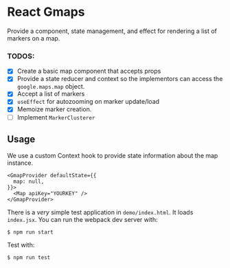 # React Gmaps

Provide a component, state management, and effect for rendering a list of markers on a map.

### TODOS:

- [x] Create a basic map component that accepts props
- [x] Provide a state reducer and context so the implementors can access the `google.maps.map` object.
- [x] Accept a list of markers
- [x] `useEffect` for autozooming on marker update/load
- [x] Memoize marker creation.
- [ ] Implement `MarkerClusterer`

## Usage

We use a custom Context hook to provide state information about the map instance.

```
<GmapProvider defaultState={{
  map: null,
}}>
  <Map apiKey="YOURKEY" />
</GmapProvider>
```

There is a _very_ simple test application in `demo/index.html`. It loads `index.jsx`. You can run the 
webpack dev server with:

`$ npm run start`

Test with:

`$ npm run test`
